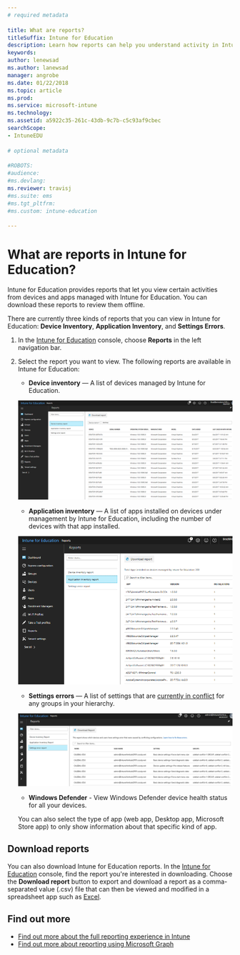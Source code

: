 ```yaml
---
# required metadata

title: What are reports?  
titleSuffix: Intune for Education
description: Learn how reports can help you understand activity in Intune for Education.
keywords:
author: lenewsad
ms.author: lanewsad
manager: angrobe
ms.date: 01/22/2018
ms.topic: article
ms.prod:
ms.service: microsoft-intune
ms.technology:
ms.assetid: a5922c35-261c-43db-9c7b-c5c93af9cbec
searchScope:
- IntuneEDU

# optional metadata

#ROBOTS:
#audience:
#ms.devlang:
ms.reviewer: travisj
#ms.suite: ems
#ms.tgt_pltfrm:
#ms.custom: intune-education

---
```


# What are reports in Intune for Education?

Intune for Education provides reports that let you view certain activities from devices and apps managed with Intune for Education. You can download these reports to review them offline.

There are currently three kinds of reports that you can view in Intune for Education: __Device Inventory__, __Application Inventory__, and __Settings Errors__.

1. In the [Intune for Education](https://intuneeducation.portal.azure.com) console, choose **Reports** in the left navigation bar.

2. Select the report you want to view. The following reports are available in Intune for Education:

   * **Device inventory** — A list of devices managed by Intune for Education.

   ![The device inventory report screen, showing a list of devices under Intune for Education management.](./media/reports-001-device-inventory.png)

   * **Application inventory** — A list of apps installed on devices under management by Intune for Education, including the number of devices with that app installed.

   ![The application inventory report screen, showing a list of apps under Intune for Education management.](./media/reports-002-app-inventory.png)

   * **Settings errors** — A list of settings that are [currently in conflict](settings-inheritance.md) for any groups in your hierarchy.

   ![The settings errors report screen, showing a list of setting conflicts.](./media/reports-003-settings-error.png)

   * **Windows Defender** - View Windows Defender device health status for all your devices.

   You can also select the type of app (web app, Desktop app, Microsoft Store app) to only show information about that specific kind of app.

## Download reports

You can also download Intune for Education reports. In the [Intune for Education](https://intuneeducation.portal.azure.com) console, find the report you're interested in downloading. Choose the **Download report** button to export and download a report as a comma-separated value (.csv) file that can then be viewed and modified in a spreadsheet app such as [Excel](https://support.office.com/article/Import-or-export-text-txt-or-csv-files-5250ac4c-663c-47ce-937b-339e391393ba).

## Find out more

- [Find out more about the full reporting experience in Intune](https://docs.microsoft.com/intune/deploy-use/understand-microsoft-intune-operations-by-using-reports)
- [Find out more about reporting using Microsoft Graph](https://developer.microsoft.com/graph/docs/overview/overview)
